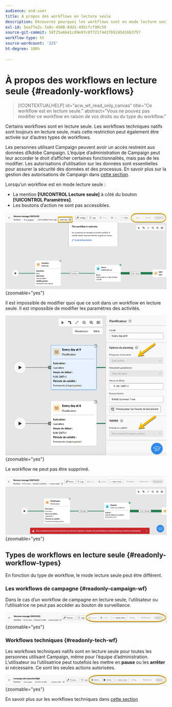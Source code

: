 ```yaml
---
audience: end-user
title: À propos des workflows en lecture seule
description: Découvrez pourquoi les workflows sont en mode lecture seule.
exl-id: 5eaffe2c-7a9c-4508-8dd1-495cfcf99c59
source-git-commit: 58f25a6b41c89e97c0f721f4437b5245d16b3757
workflow-type: ht
source-wordcount: '225'
ht-degree: 100%

---
```


# À propos des workflows en lecture seule {#readonly-workflows}

>[!CONTEXTUALHELP]
>id="acw_wf_read_only_canvas"
>title="Ce workflow est en lecture seule."
>abstract="Vous ne pouvez pas modifier ce workflow en raison de vos droits ou du type du workflow."

Certains workflows sont en lecture seule. Les workflows techniques natifs sont toujours en lecture seule, mais cette restriction peut également être activée sur d’autres types de workflows.

Les personnes utilisant Campaign peuvent avoir un accès restreint aux données d’Adobe Campaign. L’équipe d’administration de Campaign peut leur accorder le droit d’afficher certaines fonctionnalités, mais pas de les modifier. Les autorisations d’utilisation sur les données sont essentielles pour assurer la sécurité des données et des processus. En savoir plus sur la gestion des autorisations de Campaign dans [cette section](../get-started/permissions.md).

Lorsqu’un workflow est en mode lecture seule :

* La mention **[!UICONTROL Lecture seule]** à côté du bouton **[!UICONTROL Paramètres]**.
* Les boutons d’action ne sont pas accessibles.

![](assets/readonly-workflow.png){zoomable="yes"}

Il est impossible de modifier quoi que ce soit dans un workflow en lecture seule. Il est impossible de modifier les paramètres des activités.

![](assets/scheduler-readonly.png){zoomable="yes"}

Le workflow ne peut pas être supprimé.

![](assets/readonly-rights.png){zoomable="yes"}


## Types de workflows en lecture seule {#readonly-workflow-types}

En fonction du type de workflow, le mode lecture seule peut être différent.

### Les workflows de campagne {#readonly-campaign-wf}

Dans le cas d’un workflow de campagne en lecture seule, l’utilisateur ou l’utilisatrice ne peut pas accéder au bouton de surveillance.

![](assets/readonly-campaign-workflow.png){zoomable="yes"}

### Workflows techniques {#readonly-tech-wf}

Les workflows techniques natifs sont en lecture seule pour toutes les personnes utilisant Campaign, même pour l’équipe d’administration. L’utilisateur ou l’utilisatrice peut toutefois les mettre en **pause** ou les **arrêter** si nécessaire. Ce sont les seules actions autorisées.

![](assets/readonly-technical-workflow.png){zoomable="yes"}

En savoir plus sur les workflows techniques dans [cette section](https://experienceleague.adobe.com/fr/docs/campaign/automation/workflows/introduction/wf-type/technical-workflows)
